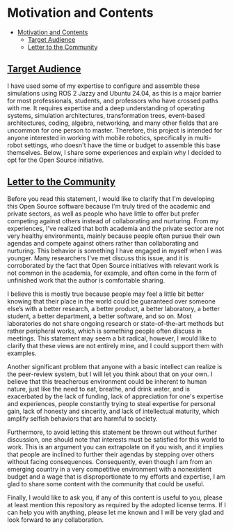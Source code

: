 # Motivation and Contents

- [Motivation and Contents](#motivation-and-contents)
  - [Target Audience](#target-audience)
  - [Letter to the Community](#letter-to-the-community)


## [Target Audience](#target-audience-link)

I have used some of my expertise to configure and assemble these simulations using ROS 2 Jazzy and Ubuntu 24.04, as this is a major barrier for most professionals, students, and professors who have crossed paths with me. It requires expertise and a deep understanding of operating systems, simulation architectures, transformation trees, event-based architectures, coding, algebra, networking, and many other fields that are uncommon for one person to master. Therefore, this project is intended for anyone interested in working with mobile robotics, specifically in multi-robot settings, who doesn't have the time or budget to assemble this base themselves. Below, I share some experiences and explain why I decided to opt for the Open Source initiative.

## [Letter to the Community](#letter-to-the-community-link)

Before you read this statement, I would like to clarify that I'm developing this Open Source software because I'm truly tired of the academic and private sectors, as well as people who have little to offer but prefer competing against others instead of collaborating and nurturing. From my experiences, I've realized that both academia and the private sector are not very healthy environments, mainly because people often pursue their own agendas and compete against others rather than collaborating and nurturing. This behavior is something I have engaged in myself when I was younger. Many researchers I've met discuss this issue, and it is corroborated by the fact that Open Source initiatives with relevant work is not common in the academia, for example, and often come in the form of unfinished work that the author is comfortable sharing.

I believe this is mostly true because people may feel a little bit better knowing that their place in the world could be guaranteed over someone else’s with a better research, a better product, a better laboratory, a better student, a better department, a better software, and so on. Most laboratories do not share ongoing research or state-of-the-art methods but rather peripheral works, which is something people often discuss in meetings. This statement may seem a bit radical, however, I would like to clarify that these views are not entirely mine, and I could support them with examples.

Another significant problem that anyone with a basic intellect can realize is the peer-review system, but I will let you think about that on your own. I believe that this treacherous environment could be inherent to human nature, just like the need to eat, breathe, and drink water, and is exacerbated by the lack of funding, lack of appreciation for one's expertise and experiences, people constantly trying to steal expertise for personal gain, lack of honesty and sincerity, and lack of intellectual maturity, which amplify selfish behaviors that are harmful to society.

Furthermore, to avoid letting this statement be thrown out without further discussion, one should note that interests must be satisfied for this world to work. This is an argument you can extrapolate on if you wish, and it implies that people are inclined to further their agendas by stepping over others without facing consequences. Consequently, even though I am from an emerging country in a very competitive environment with a nonexistent budget and a wage that is disproportionate to my efforts and expertise, I am glad to share some content with the community that could be useful.

Finally, I would like to ask you, if any of this content is useful to you, please at least mention this repository as required by the adopted license terms. If I can help you with anything, please let me known and I will be very glad and look forward to any collaboration.